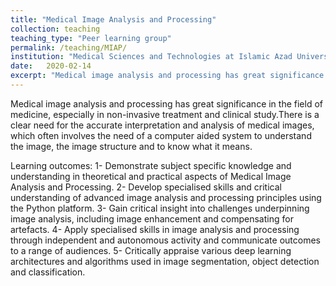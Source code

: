 ```yaml
---
title: "Medical Image Analysis and Processing"
collection: teaching
teaching_type: "Peer learning group"
permalink: /teaching/MIAP/ 
institution: "Medical Sciences and Technologies at Islamic Azad University, Science and Research Branch"
date:   2020-02-14
excerpt: "Medical image analysis and processing has great significance in the field of medicine, especially in non-invasive treatment and clinical study.There is a clear need for the accurate interpretation and analysis of medical images, which often involves the need of a computer aided system to understand the image, the image structure and to know what it means."
---
```


Medical image analysis and processing has great significance in the field of medicine, especially in non-invasive treatment and clinical study.There is a clear need for the accurate interpretation and analysis of medical images, which often involves the need of a computer aided system to understand the image, the image structure and to know what it means.

Learning outcomes:
1- Demonstrate subject specific knowledge and understanding in theoretical and practical aspects of Medical Image Analysis and Processing.
2- Develop specialised skills and critical understanding of advanced image analysis and processing principles using the Python platform.
3- Gain critical insight into challenges underpinning image analysis, including image enhancement and compensating for artefacts.
4- Apply specialised skills in image analysis and processing through independent and autonomous activity and communicate outcomes to a range of audiences.
5- Critically appraise various deep learning architectures and algorithms used in image segmentation, object detection and classification.
